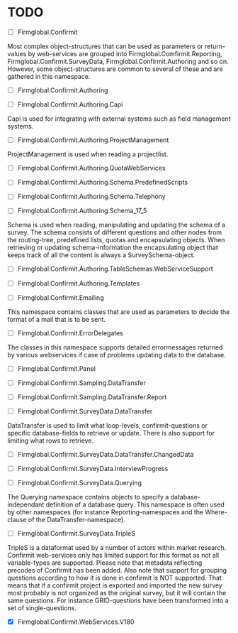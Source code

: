 # TODO

* [ ] Firmglobal.Confirmit

Most complex object-structures that can be used as parameters or return-values by web-services are grouped into Firmglobal.Comfirmit.Reporting, Firmglobal.Confirmit.SurveyData, Firmglobal.Confirmit.Authoring and so on. However, some object-structures are common to several of these and are gathered in this namespace.

* [ ] Firmglobal.Confirmit.Authoring

* [ ] Firmglobal.Confirmit.Authoring.Capi

Capi is used for integrating with external systems such as field management systems.

* [ ] Firmglobal.Confirmit.Authoring.ProjectManagement

ProjectManagement is used when reading a projectlist.

* [ ] Firmglobal.Confirmit.Authoring.QuotaWebServices

* [ ] Firmglobal.Confirmit.Authoring.Schema.PredefinedScripts

* [ ] Firmglobal.Confirmit.Authoring.Schema.Telephony

* [ ] Firmglobal.Confirmit.Authoring.Schema_17_5

Schema is used when reading, manipulating and updating the schema of a survey. The schema consists of different questions and other nodes from the routing-tree, predefined lists, quotas and encapsulating objects. When retrieving or updating schema-information the encapsulating object that keeps track of all the content is always a SurveySchema-object.

* [ ] Firmglobal.Confirmit.Authoring.TableSchemas.WebServiceSupport

* [ ] Firmglobal.Confirmit.Authoring.Templates

* [ ] Firmglobal.Confirmit.Emailing

This namespace contains classes that are used as parameters to decide the format of a mail that is to be sent.

* [ ] Firmglobal.Confirmit.ErrorDelegates

The classes in this namespace supports detailed errormessages returned by various webservices if case of problems updating data to the database.

* [ ] Firmglobal.Confirmit.Panel

* [ ] Firmglobal.Confirmit.Sampling.DataTransfer

* [ ] Firmglobal.Confirmit.Sampling.DataTransfer.Report

* [ ] Firmglobal.Confirmit.SurveyData.DataTransfer

DataTransfer is used to limit what loop-levels, confirmit-questions or specific database-fields to retrieve or update. There is also support for limiting what rows to retrieve.

* [ ] Firmglobal.Confirmit.SurveyData.DataTransfer.ChangedData

* [ ] Firmglobal.Confirmit.SurveyData.InterviewProgress

* [ ] Firmglobal.Confirmit.SurveyData.Querying

The Querying namespace contains objects to specify a database-independant definition of a database query. This namespace is often used by other namespaces (for instance Reporting-namespaces and the Where-clause of the DataTransfer-namespace).

* [ ] Firmglobal.Confirmit.SurveyData.TripleS

TripleS is a dataformat used by a number of actors within market research. Confirmit web-services only has limited support for this format as not all variable-types are supported. Please note that metadata reflecting precodes of Confirmit has been added. Also note that support for grouping questions according to how it is done in confirmit is NOT supported. That means that if a confirmit project is exported and imported the new survey most probably is not organized as the original survey, but it will contain the same questions. For instance GRID-questions have been transformed into a set of single-questions.

* [x] Firmglobal.Confirmit.WebServices.V180
